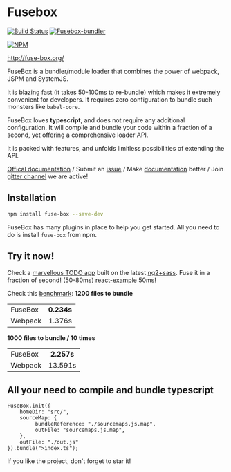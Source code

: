 # Fusebox

[![Build Status](https://travis-ci.org/fuse-box/fuse-box.svg?branch=master)](https://travis-ci.org/fuse-box/fuse-box)
[![Fusebox-bundler](https://img.shields.io/badge/gitter-join%20chat%20%E2%86%92-brightgreen.svg)](https://gitter.im/fusebox-bundler/Lobby)

[![NPM](https://nodei.co/npm/fuse-box.png?downloads=true)](https://nodei.co/npm/fuse-box/)

http://fuse-box.org/

FuseBox is a bundler/module loader that combines the power of webpack, JSPM and SystemJS. 

It is blazing fast (it takes 50-100ms to re-bundle) which makes it extremely convenient for developers. It requires zero configuration to bundle such monsters like `babel-core`.

FuseBox loves __typescript__, and does not require any additional configuration. It will compile and bundle your code within a fraction of a second, yet offering a comprehensive loader API. 

It is packed with features, and unfolds limitless possibilities of extending the API.

[Offical documentation](http://fuse-box.org/) / Submit an [issue](https://github.com/fuse-box/fuse-box/issues/new) / Make [documentation](https://github.com/fuse-box/fuse-box/tree/master/docs) better / Join [gitter channel](https://gitter.im/fusebox-bundler/Lobby) we are active!


## Installation

```bash
npm install fuse-box --save-dev
```

FuseBox has many plugins in place to help you get started. All you need to do is install `fuse-box` from npm.

## Try it now!

Check a [marvellous TODO app](https://fuse-box.github.io/angular2-example/) built on the latest [ng2+sass](https://github.com/fuse-box/angular2-example). Fuse it in a fraction of second! (50-80ms)
[react-example](https://github.com/fuse-box/react-example) 50ms!

Check this [benchmark](https://github.com/fuse-box/benchmark):
__1200 files to bundle__

|         |            |
| ------------- |:-------------:| 
| FuseBox      | __0.234s__ |
| Webpack      | 1.376s |


__1000 files to bundle / 10 times__

|         |            |
| ------------- |:-------------:| 
| FuseBox      | __2.257s__ |
| Webpack      | 13.591s |

## All your need to compile and bundle typescript

```
FuseBox.init({
    homeDir: "src/",
    sourceMap: {
         bundleReference: "./sourcemaps.js.map",
         outFile: "sourcemaps.js.map",
    },
    outFile: "./out.js"
}).bundle(">index.ts");
```

If you like the project, don't forget to star it!
